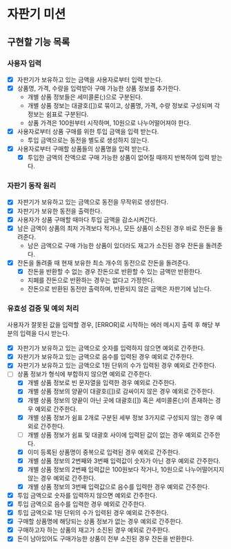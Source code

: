 # 자판기 미션

## 구현할 기능 목록

### 사용자 입력

- [x] 자판기가 보유하고 있는 금액을 사용자로부터 입력 받는다.
- [x] 상품명, 가격, 수량을 입력받아 구매 가능한 상품 정보를 추가한다.
  - 개별 상품 정보들은 세미콜론(;)으로 구분된다.
  - 개별 상품 정보는 대괄호([])로 묶이고, 상품명, 가격, 수량 정보로 구성되며 각 정보는 쉼표로 구분된다.
  - 상품 가격은 100원부터 시작하며, 10원으로 나누어떨어져야 한다.
- [x] 사용자로부터 상품 구매를 위한 투입 금액을 입력 받는다. 
  - 투입 금액으로는 동전을 별도로 생성하지 않는다.
- [x] 사용자로부터 구매할 상품들의 상품명을 입력 받는다.
  - [x] 투입한 금액의 잔액으로 구매 가능한 상품이 없어질 때까지 반복하여 입력 받는다.

### 자판기 동작 원리

- [x] 자판기가 보유하고 있는 금액으로 동전을 무작위로 생성한다.
- [x] 자판기가 보유한 동전을 출력한다.
- [x] 사용자가 상품 구매할 때마다 투입 금액을 감소시켜간다.
- [x] 남은 금액이 상품의 최저 가격보다 적거나, 모든 상품이 소진된 경우 바로 잔돈을 돌려준다.
  - 남은 금액으로 구매 가능한 상품이 있더라도 재고가 소진된 경우 잔돈을 돌려준다.
- [x] 잔돈을 돌려줄 때 현재 보유한 최소 개수의 동전으로 잔돈을 돌려준다.
  - [x] 잔돈을 반환할 수 없는 경우 잔돈으로 반환할 수 있는 금액만 반환한다.
  - 지폐를 잔돈으로 반환하는 경우는 없다고 가정한다.
  - 잔돈으로 반환된 동전만 출력하며, 반환되지 않은 금액은 자판기에 남는다.

### 유효성 검증 및 예외 처리 

사용자가 잘못된 값을 입력할 경우, [ERROR]로 시작하는 에러 메시지 출력 후 해당 부분의 입력을 다시 받는다.
- [x] 자판기가 보유하고 있는 금액으로 숫자를 입력하지 않으면 예외로 간주한다.
- [x] 자판기가 보유하고 있는 금액으로 음수를 입력된 경우 예외로 간주한다.
- [x] 자판기가 보유하고 있는 금액으로 1원 단위의 수가 입력된 경우 예외로 간주한다.
- [ ] 상품 정보가 형식에 부합하지 않으면 예외로 간주한다. 
  - [x] 개별 상품 정보로 빈 문자열을 입력한 경우 예외로 간주한다.
  - [x] 개별 상품 정보의 양끝이 대괄호([])로 감싸이지 않은 경우 예외로 간주한다.
  - [x] 개별 상품 정보의 양끝이 아닌 곳에 대괄호([]) 혹은 세미콜론(;)이 존재하는 경우 예외로 간주한다.
  - [x] 개별 상품 정보가 쉼표 2개로 구분된 세부 정보 3가지로 구성되지 않는 경우 예외로 간주한다.
  - [ ] 개별 상품 정보가 쉼표 및 대괄호 사이에 입력된 값이 없는 경우 예외로 간주한다.
  - [x] 이미 등록된 상품명이 중복으로 입력된 경우 예외로 간주한다.
  - [x] 개별 상품 정보의 2번째와 3번째 입력값이 숫자가 아닌 경우 예외로 간주한다.
  - [x] 개별 상품 정보의 2번째 입력값은 100원보다 작거나, 10원으로 나누어떨어지지 않는 경우 예외로 간주한다.
  - [x] 개별 상품 정보의 3번째 입력값으로 음수를 입력한 경우 예외로 간주한다.
- [x] 투입 금액으로 숫자를 입력하지 않으면 예외로 간주한다.
- [x] 투입 금액으로 음수를 입력한 경우 예외로 간주한다.
- [x] 투입 금액으로 1원 단위의 수가 입력된 경우 예외로 간주한다.
- [x] 구매할 상품명에 해당되는 상품 정보가 없는 경우 예외로 간주한다. 
- [x] 구매하고자 하는 상품의 재고가 소진된 경우 예외로 간주한다.
- [x] 돈이 남아있어도 구매가능한 상품이 전부 소진된 경우 잔돈을 반환한다.